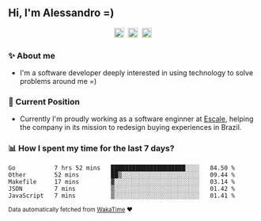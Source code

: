## Hi, I'm Alessandro =)

<p align="center">
  <a href="https://www.linkedin.com/in/alessandro-costa-dev/"><img src="https://img.shields.io/badge/-alessandro--costa--dev-%233f7ec6?style=flat-square&logo=Linkedin&logoColor=white" height="20"/></a>&nbsp;&nbsp;<a href="https://medium.com/@alessandro_costa"><img src="https://img.shields.io/badge/-%40alessandro__costa-%20black?style=flat-square&logo=Medium" height="20"/></a>&nbsp;&nbsp;<a href="mailto:alessandro96fc@gmail.com"><img src="https://img.shields.io/badge/-alessandro96fc%40gmail.com-%23c14438?style=flat-square&logo=Gmail&logoColor=white" height="20"/></a>
</p>

### :sparkles: About me

- I'm a software developer deeply interested in using technology to solve problems around me =)

### :office: Current Position 

-  Currently I'm proudly working as a software enginner at [Escale](https://github.com/escaletech), helping the company in its mission to redesign buying experiences in Brazil.

### :bar_chart: How I spent my time for the last 7 days?

<!--START_SECTION:waka-->
```text
Go           7 hrs 52 mins   █████████████████████░░░░   84.50 % 
Other        52 mins         ██▒░░░░░░░░░░░░░░░░░░░░░░   09.44 % 
Makefile     17 mins         ▓░░░░░░░░░░░░░░░░░░░░░░░░   03.14 % 
JSON         7 mins          ▒░░░░░░░░░░░░░░░░░░░░░░░░   01.42 % 
JavaScript   7 mins          ▒░░░░░░░░░░░░░░░░░░░░░░░░   01.41 % 
```
<!--END_SECTION:waka-->

<sub>Data automatically fetched from [WakaTime](https://wakatime.com/) :heart:</sub>
